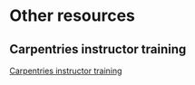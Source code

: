 # Other resources

## Carpentries instructor training

[Carpentries instructor
training](https://carpentries.org/instructors/)
